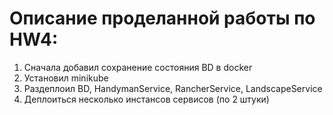 # Описание проделанной работы по HW4:

1. Сначала добавил сохранение состояния BD в docker
2. Установил minikube
3. Раздеплоил BD, HandymanService, RancherService, LandscapeService
4. Деплоиться несколько инстансов сервисов (по 2 штуки)